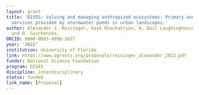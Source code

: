 ```yaml
---
layout: grant
title: 'DISES: Valuing and managing anthropized ecosystems: Primary and secondary
  services provided by stormwater ponds in urban landscapes.'
author: Alexander J. Reisinger, Hayk Khachatryan, H. Dail Laughinghouse IV, P. Monaghan,
  and O. Savchencko.
ORCID: 0000-0003-4096-2637
year: '2022'
institution: University of Florida
link: https://www.ogrants.org/proposals/reisinger_alexander_2022.pdf
funder: National Science Foundation
program: DISES
discipline: interdisciplinary
status: funded
link_name: [Proposal]
---
```


